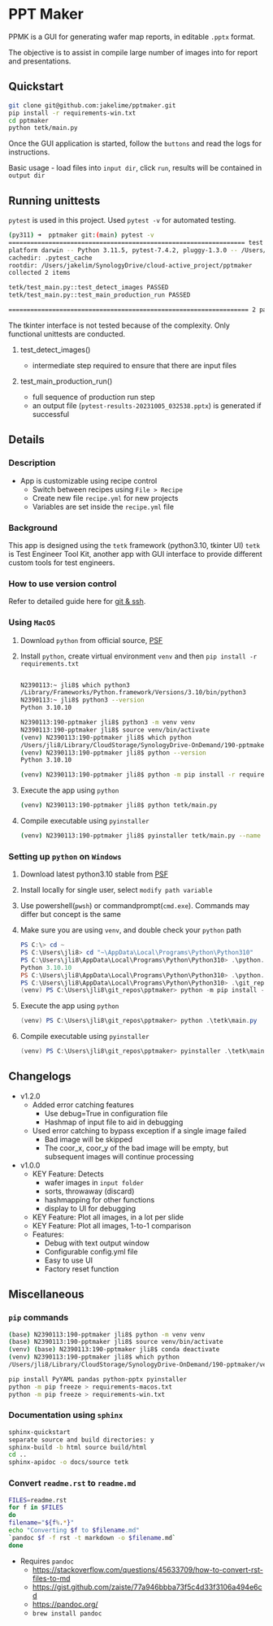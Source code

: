 # PPT Maker

PPMK is a GUI for generating wafer map reports, in editable `.pptx` format.

The objective is to assist in compile large number of images into for report and presentations.

## Quickstart

```bash
git clone git@github.com:jakelime/pptmaker.git
pip install -r requirements-win.txt
cd pptmaker
python tetk/main.py
```

Once the GUI application is started, follow the `buttons` and read the logs for instructions.

Basic usage - load files into `input dir`, click `run`, results will be contained in `output dir`

## Running unittests

`pytest` is used in this project. Used `pytest -v` for automated testing.

```bash
(py311) ➜  pptmaker git:(main) pytest -v
================================================================= test session starts ==================================================================
platform darwin -- Python 3.11.5, pytest-7.4.2, pluggy-1.3.0 -- /Users/jakelim/anaconda3/envs/py311/bin/python
cachedir: .pytest_cache
rootdir: /Users/jakelim/SynologyDrive/cloud-active_project/pptmaker
collected 2 items

tetk/test_main.py::test_detect_images PASSED                                                                                                     [ 50%]
tetk/test_main.py::test_main_production_run PASSED                                                                                               [100%]

================================================================== 2 passed in 1.19s ===================================================================
```

The tkinter interface is not tested because of the complexity. Only functional unittests are conducted.

1. test_detect_images()
   - intermediate step required to ensure that there are input files

1. test_main_production_run()
   - full sequence of production run step
   - an output file (`pytest-results-20231005_032538.pptx`) is generated if successful

## Details

### Description

- App is customizable using recipe control
  - Switch between recipes using `File > Recipe`
  - Create new file `recipe.yml` for new projects
  - Variables are set inside the `recipe.yml` file

### Background

This app is designed using the `tetk` framework (python3.10, tkinter UI)
`tetk` is Test Engineer Tool Kit, another app with GUI interface to provide different custom tools for test engineers.



### How to use version control

Refer to detailed guide here for [git & ssh](https://github.com/jakelime/guide-git-ssh/).

### Using `MacOS`

1. Download `python` from official source,
   [PSF](https://www.python.org/downloads/macos/)

1. Install `python`, create virtual environment `venv` and then `pip install -r requirements.txt`

   ```bash

   N2390113:~ jli8$ which python3
   /Library/Frameworks/Python.framework/Versions/3.10/bin/python3
   N2390113:~ jli8$ python3 --version
   Python 3.10.10

   N2390113:190-pptmaker jli8$ python3 -m venv venv
   N2390113:190-pptmaker jli8$ source venv/bin/activate
   (venv) N2390113:190-pptmaker jli8$ which python
   /Users/jli8/Library/CloudStorage/SynologyDrive-OnDemand/190-pptmaker/venv/bin/python
   (venv) N2390113:190-pptmaker jli8$ python --version
   Python 3.10.10

   (venv) N2390113:190-pptmaker jli8$ python -m pip install -r requirements-macos.txt
   ```

1. Execute the app using `python`

   ```bash
   (venv) N2390113:190-pptmaker jli8$ python tetk/main.py
   ```

1. Compile executable using `pyinstaller`
   ```bash
   (venv) N2390113:190-pptmaker jli8$ pyinstaller tetk/main.py --name tetk --add-data=tetk/bundles/\*:bundles/ --windowed --icon=icon.png
   ```

### Setting up `python` on `Windows`

1.  Download latest python3.10 stable from [PSF](https://www.python.org/downloads/)

1.  Install locally for single user, select `modify path variable`

1.  Use powershell(`pwsh`) or commandprompt(`cmd.exe`). Commands may differ but concept is the same

1.  Make sure you are using `venv`, and double check your `python` path

    ```powershell
    PS C:\> cd ~
    PS C:\Users\jli8> cd "~\AppData\Local\Programs\Python\Python310"
    PS C:\Users\jli8\AppData\Local\Programs\Python\Python310> .\python.exe --version
    Python 3.10.10
    PS C:\Users\jli8\AppData\Local\Programs\Python\Python310> .\python.exe -m venv ~\git_repos\pptmaker\venv
    PS C:\Users\jli8\AppData\Local\Programs\Python\Python310> .\git_repos\pptmaker\venv\Scripts\activate
    (venv) PS C:\Users\jli8\git_repos\pptmaker> python -m pip install -r requirements-win.txt
    ```

1.  Execute the app using `python`

    ```powershell
    (venv) PS C:\Users\jli8\git_repos\pptmaker> python .\tetk\main.py
    ```

1.  Compile executable using `pyinstaller`
    ```powershell
    (venv) PS C:\Users\jli8\git_repos\pptmaker> pyinstaller .\tetk\main.py --name tetk --add-data "tetk/bundles/*;bundles/" --windowed --icon="tetk/bundles/icon.ico" --noconfirm
    ```

## Changelogs

- v1.2.0
  - Added error catching features
    - Use debug=True in configuration file
    - Hashmap of input file to aid in debugging
  - Used error catching to bypass exception if a single image failed
    - Bad image will be skipped
    - The coor_x, coor_y of the bad image will be empty, but
      subsequent images will continue processing
- v1.0.0
  - KEY Feature: Detects
    - wafer images in `input folder`
    - sorts, throwaway (discard)
    - hashmapping for other functions
    - display to UI for debugging
  - KEY Feature: Plot all images, in a lot per slide
  - KEY Feature: Plot all images, 1-to-1 comparison
  - Features:
    - Debug with text output window
    - Configurable config.yml file
    - Easy to use UI
    - Factory reset function

## Miscellaneous

### `pip` commands

```bash
(base) N2390113:190-pptmaker jli8$ python -m venv venv
(base) N2390113:190-pptmaker jli8$ source venv/bin/activate
(venv) (base) N2390113:190-pptmaker jli8$ conda deactivate
(venv) N2390113:190-pptmaker jli8$ which python
/Users/jli8/Library/CloudStorage/SynologyDrive-OnDemand/190-pptmaker/venv/bin/python

pip install PyYAML pandas python-pptx pyinstaller
python -m pip freeze > requirements-macos.txt
python -m pip freeze > requirements-win.txt
```

### Documentation using `sphinx`

```bash
sphinx-quickstart
separate source and build directories: y
sphinx-build -b html source build/html
cd ..
sphinx-apidoc -o docs/source tetk
```

### Convert `readme.rst` to `readme.md`

```bash
FILES=readme.rst
for f in $FILES
do
filename="${f%.*}"
echo "Converting $f to $filename.md"
`pandoc $f -f rst -t markdown -o $filename.md`
done
```

- Requires `pandoc`
  - <https://stackoverflow.com/questions/45633709/how-to-convert-rst-files-to-md>
  - <https://gist.github.com/zaiste/77a946bbba73f5c4d33f3106a494e6cd>
  - <https://pandoc.org/>
  - `brew install pandoc`
